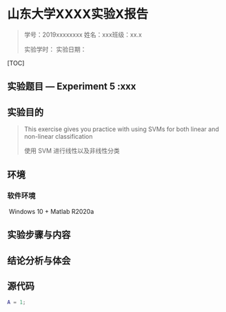 # 山东大学XXXX实验X报告

> 学号：2019xxxxxxxx   姓名：xxx班级：xx.x
>
> 实验学时：    实验日期：

[TOC]



## 实验题目 — Experiment 5 :xxx



## 实验目的

> This exercise gives you practice with using SVMs for both linear and non-linear classification
>
> 使用 SVM 进行线性以及非线性分类

## 环境

### 软件环境

​	Windows 10 + Matlab R2020a

## 实验步骤与内容





## 结论分析与体会



## 源代码

```matlab
A = 1;
```

